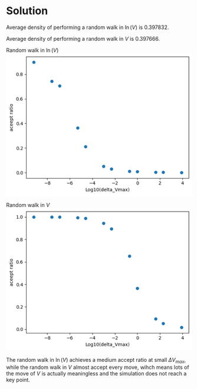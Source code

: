 # Solution
Average density of performing a random walk in $\ln (V)$ is 0.397832.

Average density of performing a random walk in $V$ is 0.397666.

Random walk in $\ln (V)$
![](Results/ar_LnV.png)

Random walk in $V$
![](Results/ar_V.png)

The random walk in $\ln (V)$ achieves a medium accept ratio at small $\Delta V_{max}$, while the random walk in $V$ almost accept every move, wihch means lots of the move of $V$ is actually meaningless and the simulation does not reach a key point.